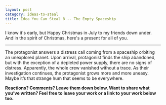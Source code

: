 ```yaml
---
layout: post
category: ideas-to-steal
title: Idea You Can Steal 8 -- The Empty Spaceship
---
```


I know it's early, but Happy Christmas in July to my friends down under. And in the spirit of Christmas, here's a present for all of you.

<!--excerpt-->

------------------------------------

The protagonist answers a distress call coming from a spaceship orbiting an unexplored planet. Upon arrival, protagonist finds the ship abandoned, but with the exception of a depleted power supply, there are no signs of distress. Apparently, the whole crew vanished without a trace. As their investigation continues, the protagonist grows more and more uneasy. Maybe it’s that strange hum that seems to be everywhere.

**Reactions? Comments? Leave them down below. Want to share what you’ve written? Feel free to leave your work or a link to your work below too.**
